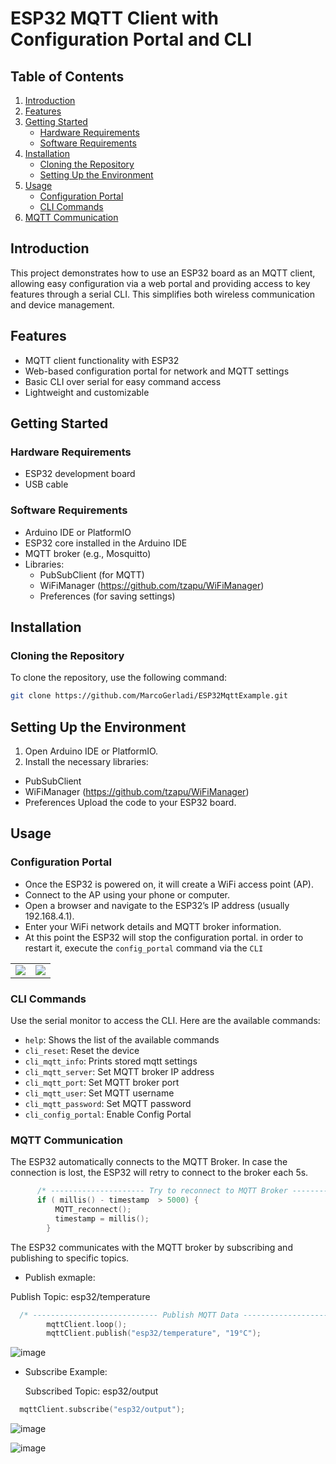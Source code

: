 # ESP32 MQTT Client with Configuration Portal and CLI

## Table of Contents
1. [Introduction](#introduction)
2. [Features](#features)
3. [Getting Started](#getting-started)
   - [Hardware Requirements](#hardware-requirements)
   - [Software Requirements](#software-requirements)
4. [Installation](#installation)
   - [Cloning the Repository](#cloning-the-repository)
   - [Setting Up the Environment](#setting-up-the-environment)
5. [Usage](#usage)
   - [Configuration Portal](#configuration-portal)
   - [CLI Commands](#cli-commands)
6. [MQTT Communication](#mqtt-communication)

## Introduction
This project demonstrates how to use an ESP32 board as an MQTT client, allowing easy configuration via a web portal and providing access to key features through a serial CLI. This simplifies both wireless communication and device management.

## Features
- MQTT client functionality with ESP32
- Web-based configuration portal for network and MQTT settings
- Basic CLI over serial for easy command access
- Lightweight and customizable

## Getting Started

### Hardware Requirements
- ESP32 development board
- USB cable


### Software Requirements
- Arduino IDE or PlatformIO
- ESP32 core installed in the Arduino IDE
- MQTT broker (e.g., Mosquitto)
- Libraries:
  - PubSubClient (for MQTT)
  - WiFiManager (https://github.com/tzapu/WiFiManager)
  - Preferences (for saving settings)

## Installation

### Cloning the Repository
To clone the repository, use the following command:

```bash
git clone https://github.com/MarcoGerladi/ESP32MqttExample.git
```

## Setting Up the Environment
1. Open Arduino IDE or PlatformIO.
2. Install the necessary libraries:
  - PubSubClient
  - WiFiManager (https://github.com/tzapu/WiFiManager)
  - Preferences
Upload the code to your ESP32 board.


## Usage

### Configuration Portal

- Once the ESP32 is powered on, it will create a WiFi access point (AP).
- Connect to the AP using your phone or computer.
- Open a browser and navigate to the ESP32’s IP address (usually 192.168.4.1).
- Enter your WiFi network details and MQTT broker information.
- At this point the ESP32 will stop the configuration portal. in order to restart it, execute the `config_portal` command via the `CLI`

<table>
  <tr>
    <td><img src="https://github.com/user-attachments/assets/b8a243b5-eee7-4aec-870f-244f5c6eea66" ></td>
    <td><img src="https://github.com/user-attachments/assets/5e01c806-211c-4fd7-b2d4-5ed0606e740b" ></td>
  </tr>
</table>

### CLI Commands
 
Use the serial monitor to access the CLI. Here are the available commands:
- `help`: Shows the list of the available commands
- `cli_reset`: Reset the device
- `cli_mqtt_info`: Prints stored mqtt settings
- `cli_mqtt_server`: Set MQTT broker IP address
- `cli_mqtt_port`: Set MQTT broker port
- `cli_mqtt_user`: Set MQTT username
- `cli_mqtt_password`: Set MQTT password
- `cli_config_portal`: Enable Config Portal

### MQTT Communication

The ESP32 automatically connects to the MQTT Broker. In case the connection is lost, the ESP32 will retry to connect to the broker each 5s.

``` cpp
      /* --------------------- Try to reconnect to MQTT Broker -------------------- */
      if ( millis() - timestamp  > 5000) {
          MQTT_reconnect();   
          timestamp = millis();
        }
```

The ESP32 communicates with the MQTT broker by subscribing and publishing to specific topics.

- Publish exmaple:

Publish Topic: esp32/temperature

``` cpp   
  /* ---------------------------- Publish MQTT Data --------------------------- */
        mqttClient.loop();
        mqttClient.publish("esp32/temperature", "19°C");
```

![image](https://github.com/user-attachments/assets/1fdd8d23-f873-4f75-9cae-6246ab84fbb5)

- Subscribe Example:

  Subscribed Topic: esp32/output

``` cpp   
  mqttClient.subscribe("esp32/output");
```

![image](https://github.com/user-attachments/assets/36f3a5d6-16bf-4a17-a3b9-7b9900ce9dac)

![image](https://github.com/user-attachments/assets/3682e1e6-b96f-4894-93e9-7268c1fac371)

